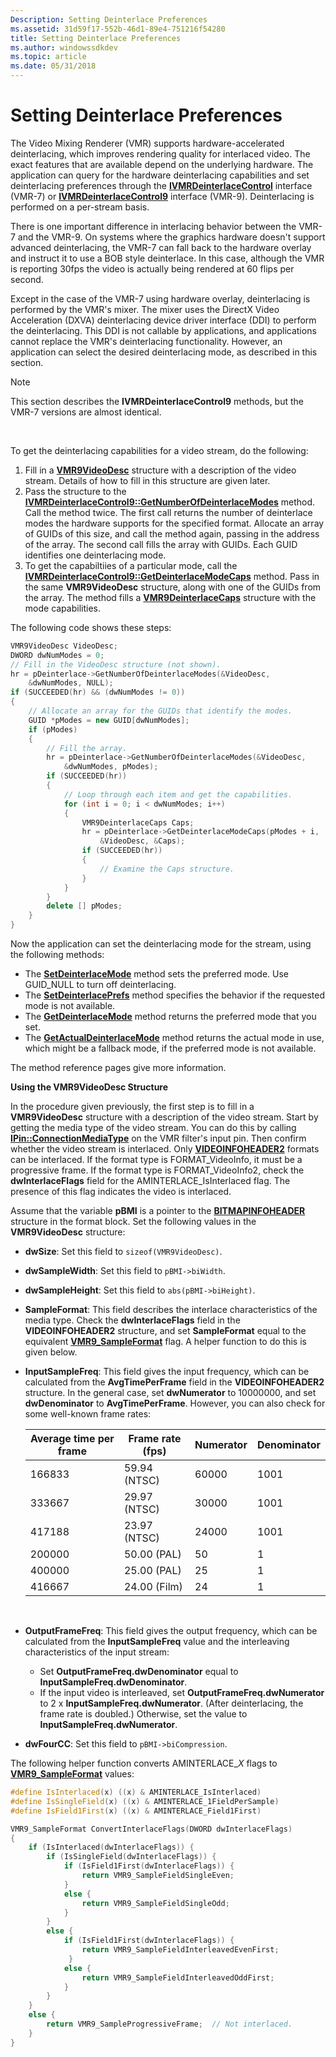 ```yaml
---
Description: Setting Deinterlace Preferences
ms.assetid: 31d59f17-552b-46d1-89e4-751216f54280
title: Setting Deinterlace Preferences
ms.author: windowssdkdev
ms.topic: article
ms.date: 05/31/2018
---
```


# Setting Deinterlace Preferences

The Video Mixing Renderer (VMR) supports hardware-accelerated deinterlacing, which improves rendering quality for interlaced video. The exact features that are available depend on the underlying hardware. The application can query for the hardware deinterlacing capabilities and set deinterlacing preferences through the [**IVMRDeinterlaceControl**](/windows/desktop/api/Strmif/nn-strmif-ivmrdeinterlacecontrol) interface (VMR-7) or [**IVMRDeinterlaceControl9**](/windows/desktop/api/Vmr9/nn-vmr9-ivmrdeinterlacecontrol9) interface (VMR-9). Deinterlacing is performed on a per-stream basis.

There is one important difference in interlacing behavior between the VMR-7 and the VMR-9. On systems where the graphics hardware doesn't support advanced deinterlacing, the VMR-7 can fall back to the hardware overlay and instruct it to use a BOB style deinterlace. In this case, although the VMR is reporting 30fps the video is actually being rendered at 60 flips per second.

Except in the case of the VMR-7 using hardware overlay, deinterlacing is performed by the VMR's mixer. The mixer uses the DirectX Video Acceleration (DXVA) deinterlacing device driver interface (DDI) to perform the deinterlacing. This DDI is not callable by applications, and applications cannot replace the VMR's deinterlacing functionality. However, an application can select the desired deinterlacing mode, as described in this section.

> [!Note]  
> This section describes the **IVMRDeinterlaceControl9** methods, but the VMR-7 versions are almost identical.

 

To get the deinterlacing capabilities for a video stream, do the following:

1.  Fill in a [**VMR9VideoDesc**](/windows/desktop/api/Vmr9/ns-vmr9-_vmr9videodesc) structure with a description of the video stream. Details of how to fill in this structure are given later.
2.  Pass the structure to the [**IVMRDeinterlaceControl9::GetNumberOfDeinterlaceModes**](/windows/desktop/api/Vmr9/nf-vmr9-ivmrdeinterlacecontrol9-getnumberofdeinterlacemodes) method. Call the method twice. The first call returns the number of deinterlace modes the hardware supports for the specified format. Allocate an array of GUIDs of this size, and call the method again, passing in the address of the array. The second call fills the array with GUIDs. Each GUID identifies one deinterlacing mode.
3.  To get the capabiltiies of a particular mode, call the [**IVMRDeinterlaceControl9::GetDeinterlaceModeCaps**](/windows/desktop/api/Vmr9/nf-vmr9-ivmrdeinterlacecontrol9-getdeinterlacemodecaps) method. Pass in the same **VMR9VideoDesc** structure, along with one of the GUIDs from the array. The method fills a [**VMR9DeinterlaceCaps**](/windows/desktop/api/Vmr9/ns-vmr9-_vmr9deinterlacecaps) structure with the mode capabilities.

The following code shows these steps:


```C++
VMR9VideoDesc VideoDesc; 
DWORD dwNumModes = 0;
// Fill in the VideoDesc structure (not shown).
hr = pDeinterlace->GetNumberOfDeinterlaceModes(&VideoDesc, 
    &dwNumModes, NULL);
if (SUCCEEDED(hr) && (dwNumModes != 0))
{
    // Allocate an array for the GUIDs that identify the modes.
    GUID *pModes = new GUID[dwNumModes];
    if (pModes)
    {
        // Fill the array.
        hr = pDeinterlace->GetNumberOfDeinterlaceModes(&VideoDesc, 
            &dwNumModes, pModes);
        if (SUCCEEDED(hr))
        {
            // Loop through each item and get the capabilities.
            for (int i = 0; i < dwNumModes; i++)
            {
                VMR9DeinterlaceCaps Caps;
                hr = pDeinterlace->GetDeinterlaceModeCaps(pModes + i, 
                    &VideoDesc, &Caps);
                if (SUCCEEDED(hr))
                {
                    // Examine the Caps structure.
                }
            }
        }
        delete [] pModes;
    }
}
```



Now the application can set the deinterlacing mode for the stream, using the following methods:

-   The [**SetDeinterlaceMode**](/windows/desktop/api/Vmr9/nf-vmr9-ivmrdeinterlacecontrol9-setdeinterlacemode) method sets the preferred mode. Use GUID\_NULL to turn off deinterlacing.
-   The [**SetDeinterlacePrefs**](/windows/desktop/api/Vmr9/nf-vmr9-ivmrdeinterlacecontrol9-setdeinterlaceprefs) method specifies the behavior if the requested mode is not available.
-   The [**GetDeinterlaceMode**](/windows/desktop/api/Vmr9/nf-vmr9-ivmrdeinterlacecontrol9-getdeinterlacemode) method returns the preferred mode that you set.
-   The [**GetActualDeinterlaceMode**](/windows/desktop/api/Vmr9/nf-vmr9-ivmrdeinterlacecontrol9-getactualdeinterlacemode) method returns the actual mode in use, which might be a fallback mode, if the preferred mode is not available.

The method reference pages give more information.

**Using the VMR9VideoDesc Structure**

In the procedure given previously, the first step is to fill in a **VMR9VideoDesc** structure with a description of the video stream. Start by getting the media type of the video stream. You can do this by calling [**IPin::ConnectionMediaType**](/windows/desktop/api/Strmif/nf-strmif-ipin-connectionmediatype) on the VMR filter's input pin. Then confirm whether the video stream is interlaced. Only [**VIDEOINFOHEADER2**](/windows/desktop/api/Dvdmedia/ns-dvdmedia-tagvideoinfoheader2) formats can be interlaced. If the format type is FORMAT\_VideoInfo, it must be a progressive frame. If the format type is FORMAT\_VideoInfo2, check the **dwInterlaceFlags** field for the AMINTERLACE\_IsInterlaced flag. The presence of this flag indicates the video is interlaced.

Assume that the variable **pBMI** is a pointer to the [**BITMAPINFOHEADER**](/windows/desktop/api/WinGDI/ns-wingdi-tagbitmapinfoheader) structure in the format block. Set the following values in the **VMR9VideoDesc** structure:

-   **dwSize**: Set this field to `sizeof(VMR9VideoDesc)`.
-   **dwSampleWidth**: Set this field to `pBMI->biWidth`.
-   **dwSampleHeight**: Set this field to `abs(pBMI->biHeight)`.
-   **SampleFormat**: This field describes the interlace characteristics of the media type. Check the **dwInterlaceFlags** field in the **VIDEOINFOHEADER2** structure, and set **SampleFormat** equal to the equivalent [**VMR9\_SampleFormat**](/windows/desktop/api/Vmr9/ne-vmr9-_vmr9_sampleformat) flag. A helper function to do this is given below.
-   **InputSampleFreq**: This field gives the input frequency, which can be calculated from the **AvgTimePerFrame** field in the **VIDEOINFOHEADER2** structure. In the general case, set **dwNumerator** to 10000000, and set **dwDenominator** to **AvgTimePerFrame**. However, you can also check for some well-known frame rates:

    | Average time per frame | Frame rate (fps) | Numerator | Denominator |
    |------------------------|------------------|-----------|-------------|
    | 166833                 | 59.94 (NTSC)     | 60000     | 1001        |
    | 333667                 | 29.97 (NTSC)     | 30000     | 1001        |
    | 417188                 | 23.97 (NTSC)     | 24000     | 1001        |
    | 200000                 | 50.00 (PAL)      | 50        | 1           |
    | 400000                 | 25.00 (PAL)      | 25        | 1           |
    | 416667                 | 24.00 (Film)     | 24        | 1           |

    

     

-   **OutputFrameFreq**: This field gives the output frequency, which can be calculated from the **InputSampleFreq** value and the interleaving characteristics of the input stream:
    -   Set **OutputFrameFreq.dwDenominator** equal to **InputSampleFreq.dwDenominator**.
    -   If the input video is interleaved, set **OutputFrameFreq.dwNumerator** to 2 x **InputSampleFreq.dwNumerator**. (After deinterlacing, the frame rate is doubled.) Otherwise, set the value to **InputSampleFreq.dwNumerator**.
-   **dwFourCC**: Set this field to `pBMI->biCompression`.

The following helper function converts AMINTERLACE\_*X* flags to [**VMR9\_SampleFormat**](/windows/desktop/api/Vmr9/ne-vmr9-_vmr9_sampleformat) values:


```C++
#define IsInterlaced(x) ((x) & AMINTERLACE_IsInterlaced)
#define IsSingleField(x) ((x) & AMINTERLACE_1FieldPerSample)
#define IsField1First(x) ((x) & AMINTERLACE_Field1First)

VMR9_SampleFormat ConvertInterlaceFlags(DWORD dwInterlaceFlags)
{
    if (IsInterlaced(dwInterlaceFlags)) {
        if (IsSingleField(dwInterlaceFlags)) {
            if (IsField1First(dwInterlaceFlags)) {
                return VMR9_SampleFieldSingleEven;
            }
            else {
                return VMR9_SampleFieldSingleOdd;
            }
        }
        else {
            if (IsField1First(dwInterlaceFlags)) {
                return VMR9_SampleFieldInterleavedEvenFirst;
             }
            else {
                return VMR9_SampleFieldInterleavedOddFirst;
            }
        }
    }
    else {
        return VMR9_SampleProgressiveFrame;  // Not interlaced.
    }
}
```



 

 



